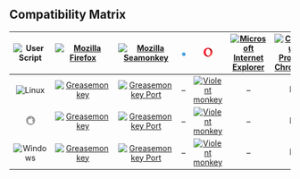 ## Compatibility Matrix

![User Script](https://raw.githubusercontent.com/Martii/UserScripts/master/res/compatibilityMatrix/userjs16.png "User Script")  | [![Mozilla Firefox](https://raw.githubusercontent.com/Martii/UserScripts/master/res/compatibilityMatrix/firefox16.png "Mozilla Firefox")](https://www.getfirefox.com/) | [![Mozilla Seamonkey](https://raw.githubusercontent.com/Martii/UserScripts/master/res/compatibilityMatrix/seamonkey16.png "Mozilla Seamonkey")](http://www.seamonkey-project.org/) | [![Apple Safari](https://raw.githubusercontent.com/Martii/UserScripts/master/res/compatibilityMatrix/safari16.png "Apple Safari")](http://www.apple.com/safari/) | [![Opera Software Opera](https://raw.githubusercontent.com/Martii/UserScripts/master/res/compatibilityMatrix/opera16.png "Opera Software Opera")](http://www.opera.com/) | [![Microsoft Internet Explorer](https://raw.githubusercontent.com/Martii/UserScripts/master/res/compatibilityMatrix/iexplorer16.png "Microsoft Internet Explorer")](http://www.microsoft.com/windows/internet-explorer/) | [![Chromium Projects Chromium](https://raw.githubusercontent.com/Martii/UserScripts/master/res/compatibilityMatrix/chromium16.png "Chromium Projects Chromium")](http://dev.chromium.org/chromium-projects) | [![Google Chrome](https://raw.githubusercontent.com/Martii/UserScripts/master/res/compatibilityMatrix/chrome16.png "Google Chrome")](http://www.google.com/chrome/) | &emsp;&emsp;&emsp;&emsp;&emsp;&emsp;&emsp;&emsp;&emsp;&emsp;&emsp;&emsp;&emsp;
:-----: | :-----: | :-----: | :-----: | :-----: | :-----: | :-----: | :-----: | :-----:
![Linux](https://raw.githubusercontent.com/Martii/UserScripts/master/res/compatibilityMatrix/linux16.png "Linux") | [![Greasemonkey](https://raw.githubusercontent.com/Martii/UserScripts/master/res/compatibilityMatrix/greasemonkey16.png "Greasemonkey")](https://addons.mozilla.org/firefox/addon/748) | [![Greasemonkey Port](https://raw.githubusercontent.com/Martii/UserScripts/master/res/compatibilityMatrix/gmport16.png "Greasemonkey Port")](https://sf.net/projects/gmport/files/) | &ndash; | [![Violent monkey](https://raw.githubusercontent.com/Martii/UserScripts/master/res/compatibilityMatrix/violentmonkey16.png "Violent monkey")](http://addons.opera.com/extensions/details/violent-monkey/?hidemessage=1) | &ndash; | [![TamperMonkey](https://raw.githubusercontent.com/Martii/UserScripts/master/res/compatibilityMatrix/tampermonkey16.png "TamperMonkey")](http://chrome.google.com/webstore/detail/dhdgffkkebhmkfjojejmpbldmpobfkfo) | [![TamperMonkey](https://raw.githubusercontent.com/Martii/UserScripts/master/res/compatibilityMatrix/tampermonkey16.png "TamperMonkey")](http://chrome.google.com/webstore/detail/dhdgffkkebhmkfjojejmpbldmpobfkfo) | &emsp;&emsp;&emsp;&emsp;&emsp;&emsp;&emsp;&emsp;&emsp;&emsp;&emsp;&emsp;&emsp;&emsp;&emsp;
![Macintosh](https://raw.githubusercontent.com/Martii/UserScripts/master/res/compatibilityMatrix/macintosh16.png "Macintosh") | [![Greasemonkey](https://raw.githubusercontent.com/Martii/UserScripts/master/res/compatibilityMatrix/greasemonkey16.png "Greasemonkey")](https://addons.mozilla.org/firefox/addon/748) | [![Greasemonkey Port](https://raw.githubusercontent.com/Martii/UserScripts/master/res/compatibilityMatrix/gmport16.png "Greasemonkey Port")](https://sf.net/projects/gmport/files/) | &ndash; | [![Violent monkey](https://raw.githubusercontent.com/Martii/UserScripts/master/res/compatibilityMatrix/violentmonkey16.png "Violent monkey")](http://addons.opera.com/extensions/details/violent-monkey/?hidemessage=1) | &ndash; | [![TamperMonkey](https://raw.githubusercontent.com/Martii/UserScripts/master/res/compatibilityMatrix/tampermonkey16.png "TamperMonkey")](http://chrome.google.com/webstore/detail/dhdgffkkebhmkfjojejmpbldmpobfkfo) | [![TamperMonkey](https://raw.githubusercontent.com/Martii/UserScripts/master/res/compatibilityMatrix/tampermonkey16.png "TamperMonkey")](http://chrome.google.com/webstore/detail/dhdgffkkebhmkfjojejmpbldmpobfkfo) | &emsp;&emsp;&emsp;&emsp;&emsp;&emsp;&emsp;&emsp;&emsp;&emsp;&emsp;&emsp;&emsp;&emsp;&emsp;
![Windows](https://raw.githubusercontent.com/Martii/UserScripts/master/res/compatibilityMatrix/windows16.png "Windows") | [![Greasemonkey](https://raw.githubusercontent.com/Martii/UserScripts/master/res/compatibilityMatrix/greasemonkey16.png "Greasemonkey")](https://addons.mozilla.org/firefox/addon/748) | [![Greasemonkey Port](https://raw.githubusercontent.com/Martii/UserScripts/master/res/compatibilityMatrix/gmport16.png "Greasemonkey Port")](https://sf.net/projects/gmport/files/) | &ndash; | [![Violent monkey](https://raw.githubusercontent.com/Martii/UserScripts/master/res/compatibilityMatrix/violentmonkey16.png "Violent monkey")](http://addons.opera.com/extensions/details/violent-monkey/?hidemessage=1) | &ndash; | [![TamperMonkey](https://raw.githubusercontent.com/Martii/UserScripts/master/res/compatibilityMatrix/tampermonkey16.png "TamperMonkey")](http://chrome.google.com/webstore/detail/dhdgffkkebhmkfjojejmpbldmpobfkfo) | [![TamperMonkey](https://raw.githubusercontent.com/Martii/UserScripts/master/res/compatibilityMatrix/tampermonkey16.png "TamperMonkey")](http://chrome.google.com/webstore/detail/dhdgffkkebhmkfjojejmpbldmpobfkfo) |
&emsp;&emsp;&emsp;&emsp;&emsp;&emsp;&emsp;&emsp;&emsp;&emsp;&emsp;&emsp;&emsp;&emsp;&emsp;
